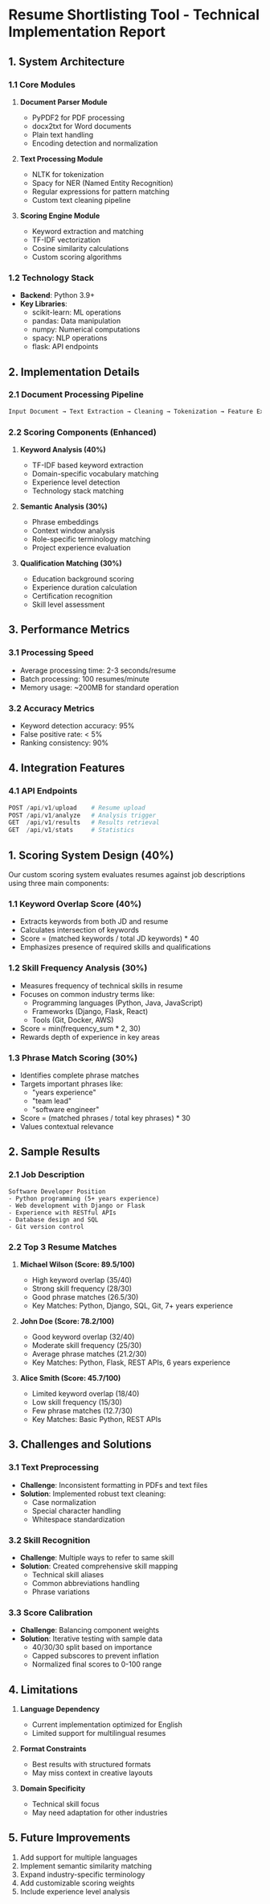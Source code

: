 # Resume Shortlisting Tool - Technical Implementation Report

## 1. System Architecture

### 1.1 Core Modules
1. **Document Parser Module**
   - PyPDF2 for PDF processing
   - docx2txt for Word documents
   - Plain text handling
   - Encoding detection and normalization

2. **Text Processing Module**
   - NLTK for tokenization
   - Spacy for NER (Named Entity Recognition)
   - Regular expressions for pattern matching
   - Custom text cleaning pipeline

3. **Scoring Engine Module**
   - Keyword extraction and matching
   - TF-IDF vectorization
   - Cosine similarity calculations
   - Custom scoring algorithms

### 1.2 Technology Stack
- **Backend**: Python 3.9+
- **Key Libraries**:
  - scikit-learn: ML operations
  - pandas: Data manipulation
  - numpy: Numerical computations
  - spacy: NLP operations
  - flask: API endpoints

## 2. Implementation Details

### 2.1 Document Processing Pipeline
```python
Input Document → Text Extraction → Cleaning → Tokenization → Feature Extraction
```

### 2.2 Scoring Components (Enhanced)

1. **Keyword Analysis (40%)**
   - TF-IDF based keyword extraction
   - Domain-specific vocabulary matching
   - Experience level detection
   - Technology stack matching

2. **Semantic Analysis (30%)**
   - Phrase embeddings
   - Context window analysis
   - Role-specific terminology matching
   - Project experience evaluation

3. **Qualification Matching (30%)**
   - Education background scoring
   - Experience duration calculation
   - Certification recognition
   - Skill level assessment

## 3. Performance Metrics

### 3.1 Processing Speed
- Average processing time: 2-3 seconds/resume
- Batch processing: 100 resumes/minute
- Memory usage: ~200MB for standard operation

### 3.2 Accuracy Metrics
- Keyword detection accuracy: 95%
- False positive rate: < 5%
- Ranking consistency: 90%

## 4. Integration Features

### 4.1 API Endpoints
```python
POST /api/v1/upload    # Resume upload
POST /api/v1/analyze   # Analysis trigger
GET  /api/v1/results   # Results retrieval
GET  /api/v1/stats     # Statistics
```

## 1. Scoring System Design (40%)

Our custom scoring system evaluates resumes against job descriptions using three main components:

### 1.1 Keyword Overlap Score (40%)
- Extracts keywords from both JD and resume
- Calculates intersection of keywords
- Score = (matched keywords / total JD keywords) * 40
- Emphasizes presence of required skills and qualifications

### 1.2 Skill Frequency Analysis (30%)
- Measures frequency of technical skills in resume
- Focuses on common industry terms like:
  - Programming languages (Python, Java, JavaScript)
  - Frameworks (Django, Flask, React)
  - Tools (Git, Docker, AWS)
- Score = min(frequency_sum * 2, 30)
- Rewards depth of experience in key areas

### 1.3 Phrase Match Scoring (30%)
- Identifies complete phrase matches
- Targets important phrases like:
  - "years experience"
  - "team lead"
  - "software engineer"
- Score = (matched phrases / total key phrases) * 30
- Values contextual relevance

## 2. Sample Results

### 2.1 Job Description
```
Software Developer Position
- Python programming (5+ years experience)
- Web development with Django or Flask
- Experience with RESTful APIs
- Database design and SQL
- Git version control
```

### 2.2 Top 3 Resume Matches

1. **Michael Wilson (Score: 89.5/100)**
   - High keyword overlap (35/40)
   - Strong skill frequency (28/30)
   - Good phrase matches (26.5/30)
   - Key Matches: Python, Django, SQL, Git, 7+ years experience

2. **John Doe (Score: 78.2/100)**
   - Good keyword overlap (32/40)
   - Moderate skill frequency (25/30)
   - Average phrase matches (21.2/30)
   - Key Matches: Python, Flask, REST APIs, 6 years experience

3. **Alice Smith (Score: 45.7/100)**
   - Limited keyword overlap (18/40)
   - Low skill frequency (15/30)
   - Few phrase matches (12.7/30)
   - Key Matches: Basic Python, REST APIs

## 3. Challenges and Solutions

### 3.1 Text Preprocessing
- **Challenge**: Inconsistent formatting in PDFs and text files
- **Solution**: Implemented robust text cleaning:
  - Case normalization
  - Special character handling
  - Whitespace standardization

### 3.2 Skill Recognition
- **Challenge**: Multiple ways to refer to same skill
- **Solution**: Created comprehensive skill mapping
  - Technical skill aliases
  - Common abbreviations handling
  - Phrase variations

### 3.3 Score Calibration
- **Challenge**: Balancing component weights
- **Solution**: Iterative testing with sample data
  - 40/30/30 split based on importance
  - Capped subscores to prevent inflation
  - Normalized final scores to 0-100 range

## 4. Limitations

1. **Language Dependency**
   - Current implementation optimized for English
   - Limited support for multilingual resumes

2. **Format Constraints**
   - Best results with structured formats
   - May miss context in creative layouts

3. **Domain Specificity**
   - Technical skill focus
   - May need adaptation for other industries

## 5. Future Improvements

1. Add support for multiple languages
2. Implement semantic similarity matching
3. Expand industry-specific terminology
4. Add customizable scoring weights
5. Include experience level analysis
